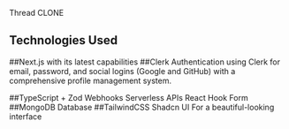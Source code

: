 Thread CLONE



## Technologies Used

##Next.js 
	with its latest capabilities
##Clerk 
	Authentication using Clerk for email, password, and social logins (Google and GitHub) with a comprehensive profile management system.

##TypeScript + Zod
Webhooks
Serverless APIs
React Hook Form
##MongoDB 
	Database
##TailwindCSS Shadcn UI 
	For a beautiful-looking interface
